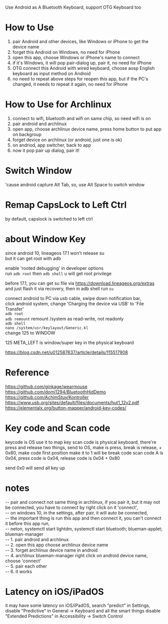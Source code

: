 Use Android as A Bluetooth Keyboard, support OTG Keyboard too

# How to Use
1. pair Android and other devices, like Windows or iPhone to get the device name
2. forget this Android on Windows, no need for iPhone
3. open this app, choose Windows or iPhone's name to connect
4. if it's Windows, it will pop pair-dialog up, pair it, no need for iPhone
5. OTG connect this Android with wired keyboard, choose aosp English keyboard as input method on Android
6. no need to repeat above steps for reopen this app, but if the PC's changed, it needs to repeat it again, no need for iPhone


# How to Use for Archlinux
1. connect to wifi, bluetooth and wifi on same chip, so need wifi is on
2. pair android and archlinux 
3. open app, choose archlinux device name, press home button to put app on backgroup
4. forget device on archlinux (or android, just one is ok)
4. on andriod, app switcher, back to app
6. now it pop pair up dialog, pair it!

# Switch Window 
 'cause android capture Alt Tab, so, use Alt Space to switch window

# Remap CapsLock to Left Ctrl
  by default, capslock is switched to left ctrl

# about Window Key

since android 10, lineageos 17.1 won't release su <br/>
but it can get root with adb <br/>

enable 'rooted debugging' in developer options <br/>
run `adb root` then `adb shell` u will get root privilege <br/>

before 17.1, you can get su file via https://download.lineageos.org/extras <br/>
and just flash it via recovery, then in adb shell run `su` <br/>

connect android to PC via usb cable, swipe down notification bar,<br/>
click android system, change 'Charging the device via USB' to 'File Transfer'<br/>
`adb root` <br/>
`adb remount` remount /system as read-write, not readonly <br/>
`adb shell` <br/>
`nano /system/usr/keylayout/Generic.kl` <br/>
change 125 to WINDOW <br/>

125 META_LEFT is window/super key in the physical keyboard <br/>

https://blog.csdn.net/u012587637/article/details/115517908 <br/>


# Reference
https://github.com/ginkage/wearmouse<br/>
https://github.com/domi1294/BluetoothHidDemo <br/>
https://github.com/AchimStuy/Kontroller <br/>
https://www.usb.org/sites/default/files/documents/hut1_12v2.pdf<br/>
https://elementalx.org/button-mapper/android-key-codes/ <br/>

# Key code and Scan code

keycode is OS use it to map key
scan code is physical keyboard, there're press and release two things, send to OS, 
make is press, break is release, + 0x80, make code first position make it to 1 will be break code
scan code A is 0x04,
press code is 0x04,
release code is 0x04 + 0x80

send 0x0 will send all key up 


# notes

-- pair and connect not same thing in archlinux, if you pair it, but it may not be connected, you have to connect by right click on it 'connect',<br/>
-- on windows 10, in the settings, after pair, it will auto be connected,<br/>
-- the important thing is run this app and then connect it, you can't connect it before this app run, <br/>
-- neton, systemctl start lightdm, systemctl start bluetooth; blueman-applet; blueman-manager <br/>
-- 1. pair android and archlinux <br/>
-- 2. open this app choose archlinux device name<br/>
-- 3. forget archlinux device name in android <br/>
-- 4. archlinux blueman-manager right click on android device name, choose 'connect'<br/>
-- 5. pair each other<br/>
-- 6. it works<br/>

# Latency on iOS/iPadOS

it may have some latency on iOS/iPadOS, search "predict" in Settings,
disable "Predictive" in General -> Keyboard and all the smart things
disable "Extended Predictions" in Accessibility -> Switch Control
